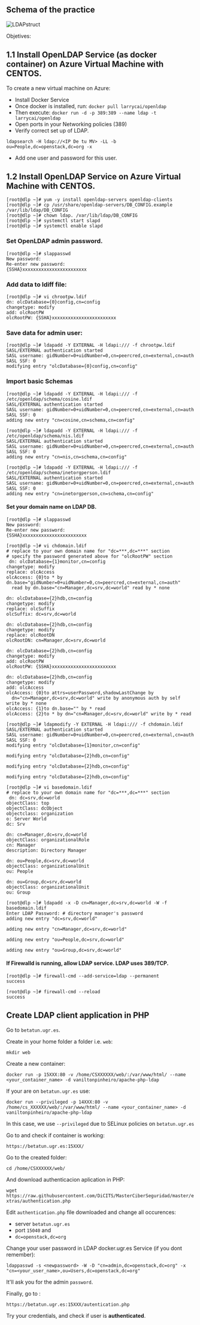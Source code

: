 
## Schema of the practice

![LDAPstruct](../imgs/practice_ldap.jpg)

Objetives:




## 1.1 Install OpenLDAP Service (as docker container) on Azure Virtual Machine with CENTOS.

To create a new virtual machine on Azure:

- Install Docker Service
- Once docker is installed, run: ```docker pull larrycai/openldap```
- Then execute: ```docker run -d -p 389:389 --name ldap -t larrycai/openldap```
- Open ports in your Networking policies (389)
- Verify correct set up of LDAP.

```
ldapsearch -H ldap://<IP De tu MV> -LL -b ou=People,dc=openstack,dc=org -x
```

- Add one user and password for this user.


## 1.2 Install OpenLDAP Service on Azure Virtual Machine with CENTOS.

```
[root@dlp ~]# yum -y install openldap-servers openldap-clients
[root@dlp ~]# cp /usr/share/openldap-servers/DB_CONFIG.example /var/lib/ldap/DB_CONFIG 
[root@dlp ~]# chown ldap. /var/lib/ldap/DB_CONFIG 
[root@dlp ~]# systemctl start slapd 
[root@dlp ~]# systemctl enable slapd 
```


### Set OpenLDAP admin password.

```
[root@dlp ~]# slappasswd 
New password:
Re-enter new password:
{SSHA}xxxxxxxxxxxxxxxxxxxxxxxx
```

### Add data to ldiff file:

```
[root@dlp ~]# vi chrootpw.ldif
dn: olcDatabase={0}config,cn=config
changetype: modify
add: olcRootPW
olcRootPW: {SSHA}xxxxxxxxxxxxxxxxxxxxxxxx
```

### Save data for admin user:

```
[root@dlp ~]# ldapadd -Y EXTERNAL -H ldapi:/// -f chrootpw.ldif 
SASL/EXTERNAL authentication started
SASL username: gidNumber=0+uidNumber=0,cn=peercred,cn=external,cn=auth
SASL SSF: 0
modifying entry "olcDatabase={0}config,cn=config"
```

### Import basic Schemas

```
[root@dlp ~]# ldapadd -Y EXTERNAL -H ldapi:/// -f /etc/openldap/schema/cosine.ldif 
SASL/EXTERNAL authentication started
SASL username: gidNumber=0+uidNumber=0,cn=peercred,cn=external,cn=auth
SASL SSF: 0
adding new entry "cn=cosine,cn=schema,cn=config"
```

```
[root@dlp ~]# ldapadd -Y EXTERNAL -H ldapi:/// -f /etc/openldap/schema/nis.ldif 
SASL/EXTERNAL authentication started
SASL username: gidNumber=0+uidNumber=0,cn=peercred,cn=external,cn=auth
SASL SSF: 0
adding new entry "cn=nis,cn=schema,cn=config"
```

```
[root@dlp ~]# ldapadd -Y EXTERNAL -H ldapi:/// -f /etc/openldap/schema/inetorgperson.ldif 
SASL/EXTERNAL authentication started
SASL username: gidNumber=0+uidNumber=0,cn=peercred,cn=external,cn=auth
SASL SSF: 0
adding new entry "cn=inetorgperson,cn=schema,cn=config"
```

#### Set your domain name on LDAP DB.

```
[root@dlp ~]# slappasswd 
New password:
Re-enter new password:
{SSHA}xxxxxxxxxxxxxxxxxxxxxxxx
```

```
[root@dlp ~]# vi chdomain.ldif
# replace to your own domain name for "dc=***,dc=***" section
# specify the password generated above for "olcRootPW" section
 dn: olcDatabase={1}monitor,cn=config
changetype: modify
replace: olcAccess
olcAccess: {0}to * by dn.base="gidNumber=0+uidNumber=0,cn=peercred,cn=external,cn=auth"
  read by dn.base="cn=Manager,dc=srv,dc=world" read by * none

dn: olcDatabase={2}hdb,cn=config
changetype: modify
replace: olcSuffix
olcSuffix: dc=srv,dc=world

dn: olcDatabase={2}hdb,cn=config
changetype: modify
replace: olcRootDN
olcRootDN: cn=Manager,dc=srv,dc=world

dn: olcDatabase={2}hdb,cn=config
changetype: modify
add: olcRootPW
olcRootPW: {SSHA}xxxxxxxxxxxxxxxxxxxxxxxx

dn: olcDatabase={2}hdb,cn=config
changetype: modify
add: olcAccess
olcAccess: {0}to attrs=userPassword,shadowLastChange by
  dn="cn=Manager,dc=srv,dc=world" write by anonymous auth by self write by * none
olcAccess: {1}to dn.base="" by * read
olcAccess: {2}to * by dn="cn=Manager,dc=srv,dc=world" write by * read
```

```
[root@dlp ~]# ldapmodify -Y EXTERNAL -H ldapi:/// -f chdomain.ldif 
SASL/EXTERNAL authentication started
SASL username: gidNumber=0+uidNumber=0,cn=peercred,cn=external,cn=auth
SASL SSF: 0
modifying entry "olcDatabase={1}monitor,cn=config"

modifying entry "olcDatabase={2}hdb,cn=config"

modifying entry "olcDatabase={2}hdb,cn=config"

modifying entry "olcDatabase={2}hdb,cn=config"
```

```
[root@dlp ~]# vi basedomain.ldif
# replace to your own domain name for "dc=***,dc=***" section
 dn: dc=srv,dc=world
objectClass: top
objectClass: dcObject
objectclass: organization
o: Server World
dc: Srv

dn: cn=Manager,dc=srv,dc=world
objectClass: organizationalRole
cn: Manager
description: Directory Manager

dn: ou=People,dc=srv,dc=world
objectClass: organizationalUnit
ou: People

dn: ou=Group,dc=srv,dc=world
objectClass: organizationalUnit
ou: Group
```


```
[root@dlp ~]# ldapadd -x -D cn=Manager,dc=srv,dc=world -W -f basedomain.ldif 
Enter LDAP Password: # directory manager's password
adding new entry "dc=srv,dc=world"

adding new entry "cn=Manager,dc=srv,dc=world"

adding new entry "ou=People,dc=srv,dc=world"

adding new entry "ou=Group,dc=srv,dc=world"
```

#### If Firewalld is running, allow LDAP service. LDAP uses 389/TCP.

```
[root@dlp ~]# firewall-cmd --add-service=ldap --permanent 
success
```

```
[root@dlp ~]# firewall-cmd --reload 
success
```

##  Create LDAP client application in PHP

Go to ``betatun.ugr.es``.

Create in your home folder a folder i.e. ```web```:

```mkdir web```

Create a new container:

```docker run -p 15XXX:80 -v /home/CSXXXXXX/web/:/var/www/html/ --name <your_container_name> -d vaniltonpinheiro/apache-php-ldap```

If your are on ``betatun.ugr.es`` use:


```docker run --privileged -p 14XXX:80 -v /home/cs_XXXXXX/web/:/var/www/html/ --name <your_container_name> -d vaniltonpinheiro/apache-php-ldap```

In this case, we use ``--privileged`` due to SELinux policies on ``betatun.ugr.es``

Go to and check if container is working:

```https://betatun.ugr.es:15XXX/```

Go to the created folder:

```cd /home/CSXXXXXX/web/```

And download authenticacion aplication in PHP:

```wget https://raw.githubusercontent.com/DiCITS/MasterCiberSeguridad/master/extras/authentication.php```

Edit ```authentication.php``` file downloaded and change all occurences:
- server ```betatun.ugr.es```
- port ```15040``` and
- ```dc=openstack,dc=org ```


Change your user password in LDAP docker.ugr.es Service  (if you dont remember):

```ldappasswd -s <newpassword> -W -D "cn=admin,dc=openstack,dc=org" -x "cn=<your_user_name>,ou=Users,dc=openstack,dc=org"```

It'll ask you for the admin ```password```.

Finally, go to :

```https://betatun.ugr.es:15XXX/autentication.php```

Try your credentials, and check if user is **authenticated**.






